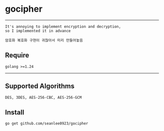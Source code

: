 # gocipher

- - -
```
It's annoying to implement encryption and decryption, 
so I implemented it in advance

암호화 복호화 구현이 귀찮아서 미리 만들어놓음
```

## Require
`golang >=1.24`

- - - 
## Supported Algorithms
`DES, 3DES, AES-256-CBC, AES-256-GCM`

## Install
```shell
go get github.com/seanlee0923/gocipher
```

